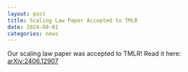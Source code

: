 ```yaml
---
layout: post
title: Scaling Law Paper Accepted to TMLR
date: 2024-08-01
categories: news
---
```


Our scaling law paper was accepted to TMLR! Read it here: [arXiv:2406.12907](https://arxiv.org/abs/2406.12907)
